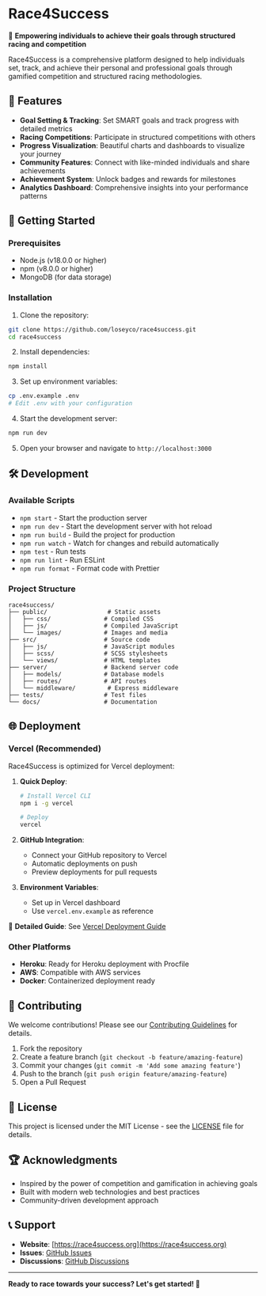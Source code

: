 # Race4Success

🏁 **Empowering individuals to achieve their goals through structured racing and competition**

Race4Success is a comprehensive platform designed to help individuals set, track, and achieve their personal and professional goals through gamified competition and structured racing methodologies.

## 🎯 Features

- **Goal Setting & Tracking**: Set SMART goals and track progress with detailed metrics
- **Racing Competitions**: Participate in structured competitions with others
- **Progress Visualization**: Beautiful charts and dashboards to visualize your journey
- **Community Features**: Connect with like-minded individuals and share achievements
- **Achievement System**: Unlock badges and rewards for milestones
- **Analytics Dashboard**: Comprehensive insights into your performance patterns

## 🚀 Getting Started

### Prerequisites

- Node.js (v18.0.0 or higher)
- npm (v8.0.0 or higher)
- MongoDB (for data storage)

### Installation

1. Clone the repository:
```bash
git clone https://github.com/loseyco/race4success.git
cd race4success
```

2. Install dependencies:
```bash
npm install
```

3. Set up environment variables:
```bash
cp .env.example .env
# Edit .env with your configuration
```

4. Start the development server:
```bash
npm run dev
```

5. Open your browser and navigate to `http://localhost:3000`

## 🛠️ Development

### Available Scripts

- `npm start` - Start the production server
- `npm run dev` - Start the development server with hot reload
- `npm run build` - Build the project for production
- `npm run watch` - Watch for changes and rebuild automatically
- `npm test` - Run tests
- `npm run lint` - Run ESLint
- `npm run format` - Format code with Prettier

### Project Structure

```
race4success/
├── public/                 # Static assets
│   ├── css/               # Compiled CSS
│   ├── js/                # Compiled JavaScript
│   └── images/            # Images and media
├── src/                   # Source code
│   ├── js/                # JavaScript modules
│   ├── scss/              # SCSS stylesheets
│   └── views/             # HTML templates
├── server/                # Backend server code
│   ├── models/            # Database models
│   ├── routes/            # API routes
│   └── middleware/         # Express middleware
├── tests/                 # Test files
└── docs/                  # Documentation
```

## 🌐 Deployment

### Vercel (Recommended)

Race4Success is optimized for Vercel deployment:

1. **Quick Deploy**:
   ```bash
   # Install Vercel CLI
   npm i -g vercel
   
   # Deploy
   vercel
   ```

2. **GitHub Integration**:
   - Connect your GitHub repository to Vercel
   - Automatic deployments on push
   - Preview deployments for pull requests

3. **Environment Variables**:
   - Set up in Vercel dashboard
   - Use `vercel.env.example` as reference

📖 **Detailed Guide**: See [Vercel Deployment Guide](docs/VERCEL_DEPLOYMENT.md)

### Other Platforms

- **Heroku**: Ready for Heroku deployment with Procfile
- **AWS**: Compatible with AWS services
- **Docker**: Containerized deployment ready

## 🤝 Contributing

We welcome contributions! Please see our [Contributing Guidelines](CONTRIBUTING.md) for details.

1. Fork the repository
2. Create a feature branch (`git checkout -b feature/amazing-feature`)
3. Commit your changes (`git commit -m 'Add some amazing feature'`)
4. Push to the branch (`git push origin feature/amazing-feature`)
5. Open a Pull Request

## 📝 License

This project is licensed under the MIT License - see the [LICENSE](LICENSE) file for details.

## 🏆 Acknowledgments

- Inspired by the power of competition and gamification in achieving goals
- Built with modern web technologies and best practices
- Community-driven development approach

## 📞 Support

- **Website**: [https://race4success.org](https://race4success.org)
- **Issues**: [GitHub Issues](https://github.com/loseyco/race4success/issues)
- **Discussions**: [GitHub Discussions](https://github.com/loseyco/race4success/discussions)

---

**Ready to race towards your success? Let's get started! 🏁**
